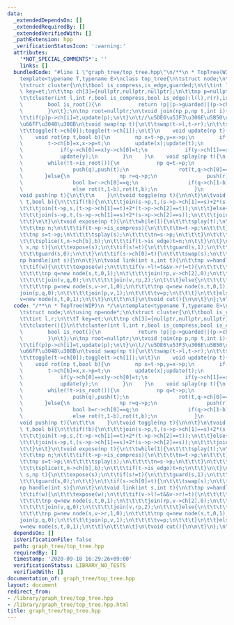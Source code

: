 ```yaml
---
data:
  _extendedDependsOn: []
  _extendedRequiredBy: []
  _extendedVerifiedWith: []
  _pathExtension: hpp
  _verificationStatusIcon: ':warning:'
  attributes:
    '*NOT_SPECIAL_COMMENTS*': ''
    links: []
  bundledCode: "#line 1 \"graph_tree/top_tree.hpp\"\n/**\n * TopTree(WIP)\n */\n\n\
    template<typename T,typename E>\nclass top_tree{\n\tstruct node;\n\tusing np=node*;\n\
    \tstruct cluster{\n\t\tbool is_compress,is_edge,guarded;\n\t\tint l,r;\n\t\tT\
    \ key=et;\n\t\tnp ch[3]={nullptr,nullptr,nullptr};\n\t\tnp p=nullptr;\n\t\tcluster(){}\n\
    \t\tcluster(int l,int r,bool is_compress,bool is_edge):l(l),r(r),is_compress(is_compress),is_edge(is_edge){}\n\
    \        bool is_root(){\n            return !p||p->guarded||(p->ch[0]!=this&&p->ch[1]!=this);\n\
    \        }\n\t};\n\tnp root=nullptr;\n\tvoid join(np p,np t,int i){\n\t\tif(t)t->p=p;\n\
    \t\tif(p)p->ch[i]=t,update(p);\n\t}\n\t//\u5DE6\u53F3\u306E\u5B50\u3092\u5165\u308C\
    \u66FF\u3048\u308B\n\tvoid swap(np t){\n\t\tswap(t->l,t->r);\n\t\tswap(t->ch[0],t->ch[1]);\n\
    \t\ttoggle(t->ch[0]);toggle(t->ch[1]);\n\t}\n    void update(np t){\n\n    }\n\
    \    void rot(np t,bool b){\n        np x=t->p,y=x->p;\n        if((x->ch[1-b]=t->ch[b]))t->ch[b]->p=x;\n\
    \        t->ch[b]=x,x->p=t;\n        update(x);update(t);\n        if((t->p=y)){\n\
    \            if(y->ch[0]==x)y->ch[0]=t;\n            if(y->ch[1]==x)y->ch[1]=t;\n\
    \            update(y);\n        }\n    }\n    void splay(np t){\n        push(t);\n\
    \        while(!t->is_root()){\n            np q=t->p;\n            if(q->is_root()){\n\
    \                push(q),push(t);\n                rot(t,q->ch[0]==t);\n     \
    \       }else{\n                np r=q->p;\n                push(r),push(q),push(t);\n\
    \                bool b=r->ch[0]==q;\n                if(q->ch[1-b]==t)rot(q,b),rot(t,b);\n\
    \                else rot(t,1-b),rot(t,b);\n            }\n        }\n    }\n\t\
    void push(np t){\n\t\t\n    }\n\tvoid toggle(np t){\n\n\t}\n\tvoid splice(np s,np\
    \ t,bool b){\n\t\tif(!b){\n\t\t\tjoin(s->p,t,(s->p->ch[1]==s)+2*(s->p->ch[2]==s));\n\
    \t\t\tjoin(t->p,s,(t->p->ch[1]==t)+2*(t->p->ch[2]==t));\n\t\t}else{\n\t\t\ttoggle(s);toggle(t);\n\
    \t\t\tjoin(s->p,t,(s->p->ch[1]==s)+2*(s->p->ch[2]==s));\n\t\t\tjoin(t->p,s,(t->p->ch[1]==t)+2*(t->p->ch[2]==t));\n\
    \t\t}\n\t}\n\tvoid expose(np t){\n\t\twhile(1){\n\t\t\tsplay(t);\n\t\t\tif(!t->p)return;\n\
    \t\t\tnp n;\n\t\t\tif(t->p->is_compress){\n\t\t\t\tn=t->p;\n\t\t\t}else{\n\t\t\
    \t\tnp s=t->p;\n\t\t\t\tsplay(s);\n\t\t\t\tn=s->p;\n\t\t\t}\n\t\t\tbool b=n->p&&n->p->guarded;\n\
    \t\t\tsplice(t,n->ch[b],b);\n\t\t\tif(t->is_edge)t=n;\n\t\t}\n\t}\n\tvoid soft_expose(np\
    \ s,np t){\n\t\texpose(s);\n\t\tif(s!=t){\n\t\t\tguard(s,1);\n\t\t\texpose(t);\n\
    \t\t\tguard(s,0);\n\t\t}\n\t\tif(s->ch[0]=t){\n\t\t\tswap(s);\n\t\t}\n\t}\n\t\
    np handle(int s){\n\n\t}\n\tvoid link(int s,int t){\n\t\tnp v=handle(s),w=handle(t);\n\
    \t\tif(w){\n\t\t\texpose(w);\n\t\t\tif(v->l!=t&&v->r!=t){\n\t\t\t\tnp rp=new node(-1,-1,0,0);\n\
    \t\t\t\tnp q=new node(s,t,0,1);\n\t\t\t\tjoin(rp,v->ch[2],0);\n\t\t\t\tjoin(rp,v->ch[0],1);\n\
    \t\t\t\tjoin(v,q,0);\n\t\t\t\tjoin(v,rp,2);\n\t\t\t}else{\n\t\t\t\tif(v->r==t)swap(v);\n\
    \t\t\t\tnp p=new node(s,v->r,1,0);\n\t\t\t\tnp q=new node(s,t,0,1);\n\t\t\t\t\
    join(p,q,0);\n\t\t\t\tjoin(p,v,1);\n\t\t\t\tv=p;\n\t\t\t}\n\t\t}else{\n\t\t\t\
    v=new node(s,t,0,1);\n\t\t}\n\t\t\n\t}\n\tvoid cut(){\n\n\t}\n};\n"
  code: "/**\n * TopTree(WIP)\n */\n\ntemplate<typename T,typename E>\nclass top_tree{\n\
    \tstruct node;\n\tusing np=node*;\n\tstruct cluster{\n\t\tbool is_compress,is_edge,guarded;\n\
    \t\tint l,r;\n\t\tT key=et;\n\t\tnp ch[3]={nullptr,nullptr,nullptr};\n\t\tnp p=nullptr;\n\
    \t\tcluster(){}\n\t\tcluster(int l,int r,bool is_compress,bool is_edge):l(l),r(r),is_compress(is_compress),is_edge(is_edge){}\n\
    \        bool is_root(){\n            return !p||p->guarded||(p->ch[0]!=this&&p->ch[1]!=this);\n\
    \        }\n\t};\n\tnp root=nullptr;\n\tvoid join(np p,np t,int i){\n\t\tif(t)t->p=p;\n\
    \t\tif(p)p->ch[i]=t,update(p);\n\t}\n\t//\u5DE6\u53F3\u306E\u5B50\u3092\u5165\u308C\
    \u66FF\u3048\u308B\n\tvoid swap(np t){\n\t\tswap(t->l,t->r);\n\t\tswap(t->ch[0],t->ch[1]);\n\
    \t\ttoggle(t->ch[0]);toggle(t->ch[1]);\n\t}\n    void update(np t){\n\n    }\n\
    \    void rot(np t,bool b){\n        np x=t->p,y=x->p;\n        if((x->ch[1-b]=t->ch[b]))t->ch[b]->p=x;\n\
    \        t->ch[b]=x,x->p=t;\n        update(x);update(t);\n        if((t->p=y)){\n\
    \            if(y->ch[0]==x)y->ch[0]=t;\n            if(y->ch[1]==x)y->ch[1]=t;\n\
    \            update(y);\n        }\n    }\n    void splay(np t){\n        push(t);\n\
    \        while(!t->is_root()){\n            np q=t->p;\n            if(q->is_root()){\n\
    \                push(q),push(t);\n                rot(t,q->ch[0]==t);\n     \
    \       }else{\n                np r=q->p;\n                push(r),push(q),push(t);\n\
    \                bool b=r->ch[0]==q;\n                if(q->ch[1-b]==t)rot(q,b),rot(t,b);\n\
    \                else rot(t,1-b),rot(t,b);\n            }\n        }\n    }\n\t\
    void push(np t){\n\t\t\n    }\n\tvoid toggle(np t){\n\n\t}\n\tvoid splice(np s,np\
    \ t,bool b){\n\t\tif(!b){\n\t\t\tjoin(s->p,t,(s->p->ch[1]==s)+2*(s->p->ch[2]==s));\n\
    \t\t\tjoin(t->p,s,(t->p->ch[1]==t)+2*(t->p->ch[2]==t));\n\t\t}else{\n\t\t\ttoggle(s);toggle(t);\n\
    \t\t\tjoin(s->p,t,(s->p->ch[1]==s)+2*(s->p->ch[2]==s));\n\t\t\tjoin(t->p,s,(t->p->ch[1]==t)+2*(t->p->ch[2]==t));\n\
    \t\t}\n\t}\n\tvoid expose(np t){\n\t\twhile(1){\n\t\t\tsplay(t);\n\t\t\tif(!t->p)return;\n\
    \t\t\tnp n;\n\t\t\tif(t->p->is_compress){\n\t\t\t\tn=t->p;\n\t\t\t}else{\n\t\t\
    \t\tnp s=t->p;\n\t\t\t\tsplay(s);\n\t\t\t\tn=s->p;\n\t\t\t}\n\t\t\tbool b=n->p&&n->p->guarded;\n\
    \t\t\tsplice(t,n->ch[b],b);\n\t\t\tif(t->is_edge)t=n;\n\t\t}\n\t}\n\tvoid soft_expose(np\
    \ s,np t){\n\t\texpose(s);\n\t\tif(s!=t){\n\t\t\tguard(s,1);\n\t\t\texpose(t);\n\
    \t\t\tguard(s,0);\n\t\t}\n\t\tif(s->ch[0]=t){\n\t\t\tswap(s);\n\t\t}\n\t}\n\t\
    np handle(int s){\n\n\t}\n\tvoid link(int s,int t){\n\t\tnp v=handle(s),w=handle(t);\n\
    \t\tif(w){\n\t\t\texpose(w);\n\t\t\tif(v->l!=t&&v->r!=t){\n\t\t\t\tnp rp=new node(-1,-1,0,0);\n\
    \t\t\t\tnp q=new node(s,t,0,1);\n\t\t\t\tjoin(rp,v->ch[2],0);\n\t\t\t\tjoin(rp,v->ch[0],1);\n\
    \t\t\t\tjoin(v,q,0);\n\t\t\t\tjoin(v,rp,2);\n\t\t\t}else{\n\t\t\t\tif(v->r==t)swap(v);\n\
    \t\t\t\tnp p=new node(s,v->r,1,0);\n\t\t\t\tnp q=new node(s,t,0,1);\n\t\t\t\t\
    join(p,q,0);\n\t\t\t\tjoin(p,v,1);\n\t\t\t\tv=p;\n\t\t\t}\n\t\t}else{\n\t\t\t\
    v=new node(s,t,0,1);\n\t\t}\n\t\t\n\t}\n\tvoid cut(){\n\n\t}\n};\n"
  dependsOn: []
  isVerificationFile: false
  path: graph_tree/top_tree.hpp
  requiredBy: []
  timestamp: '2020-09-18 16:29:26+09:00'
  verificationStatus: LIBRARY_NO_TESTS
  verifiedWith: []
documentation_of: graph_tree/top_tree.hpp
layout: document
redirect_from:
- /library/graph_tree/top_tree.hpp
- /library/graph_tree/top_tree.hpp.html
title: graph_tree/top_tree.hpp
---
```

